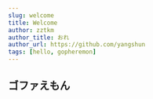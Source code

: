 ```yaml
---
slug: welcome
title: Welcome
author: zztkm
author_title: おれ
author_url: https://github.com/yangshun
tags: [hello, gopheremon]
---
```


## ゴファえもん
